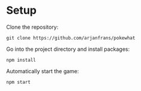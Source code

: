 
# Setup

Clone the repository:
```
git clone https://github.com/arjanfrans/pokewhat
```

Go into the project directory and install packages:
```
npm install
```

Automatically start the game:
```
npm start
```

